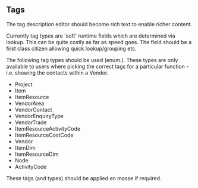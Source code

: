 ## Tags

The tag description editor should become rich text to enable richer content.

Currently tag types are 'soft' runtime fields which are determined via lookup. This can be quite costly as far as speed goes. The field should be a first class citizen allowing quick lookup/grouping etc.

The following tag types should be used (enum.). These types are only available to users where picking the correct tags for a particular function - i.e. showing the contacts within a Vendor.

- Project
- Item
- ItemResource
- VendorArea
- VendorContact
- VendorEnquiryType
- VendorTrade
- ItemResourceActivityCode
- ItemResourceCostCode
- Vendor
- ItemDim
- ItemResourceDim
- Node
- ActivityCode

These tags (and types) should be applied en masse if required.
